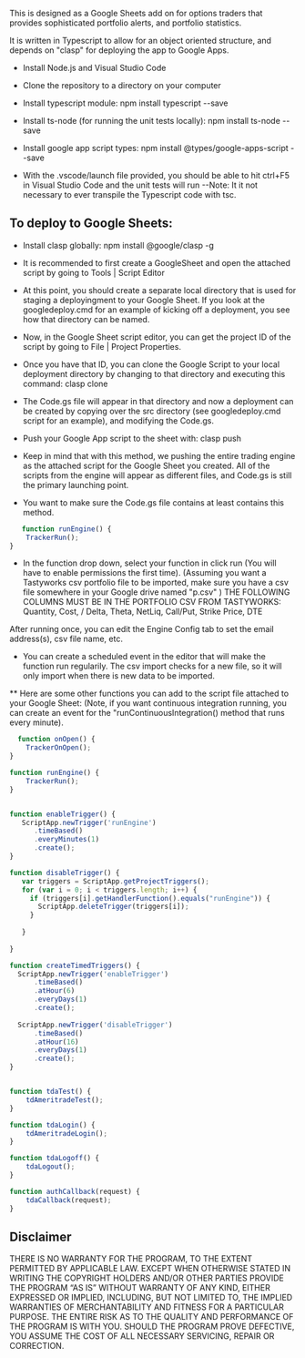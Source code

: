 This is designed as a Google Sheets add on for options traders that provides sophisticated portfolio alerts, and portfolio statistics.

It is written in Typescript to allow for an object oriented structure, and depends on "clasp" for deploying the app to Google Apps.



- Install Node.js and Visual Studio Code
- Clone the repository to a directory on your computer 
- Install typescript module: npm install typescript --save
- Install ts-node (for running the unit tests locally): npm install ts-node --save
- Install google app script types: npm install @types/google-apps-script --save

- With the .vscode/launch file provided, you should be able to hit ctrl+F5 in Visual Studio Code and the unit tests will run
        --Note: It it not necessary to ever transpile the Typescript code with tsc.

## To deploy to Google Sheets:

- Install clasp globally: npm install @google/clasp -g
- It is recommended to first create a GoogleSheet and open the attached script by going to Tools | Script Editor
- At this point, you should create a separate local directory that is used for staging a deployingment to your Google Sheet. If you look at the googledeploy.cmd for an example of kicking off a deployment, you see how that directory can be named.
- Now, in the Google Sheet script editor, you can get the project ID of the script by going to File | Project Properties.
- Once you have that ID, you can clone the Google Script to your local deployment directory by changing to that directory and executing this command: clasp clone <Project ID>
- The Code.gs file will appear in that directory and now a deployment can be created by copying over the src directory (see googledeploy.cmd script for an example), and modifying the Code.gs.
- Push your Google App script to the sheet with: clasp push
- Keep in mind that with this method, we pushing the entire trading engine as the attached script for the Google Sheet you created. All of the scripts from the engine will appear as different files, and Code.gs is still the primary launching point.


- You want to make sure the Code.gs file contains at least contains this method.

    
```javascript
   function runEngine() {
    TrackerRun();
}
```


- In the function drop down, select your function in click run (You will have to enable permissions the first time).
    (Assuming you want a Tastyworks csv portfolio file to be imported, make sure you have a csv file somewhere in your
    Google drive named "p.csv" )
    THE FOLLOWING COLUMNS MUST BE IN THE PORTFOLIO CSV FROM TASTYWORKS: Quantity, Cost, / Delta, Theta, NetLiq, Call/Put, Strike Price, DTE
    
After running once, you can edit the Engine Config tab to set the email address(s), csv file name, etc.

- You can create a scheduled event in the editor that will make the function run regularily. The csv import checks for a new file,
so it will only import when there is new data to be imported.



** Here are some other functions you can add to the script file attached to your Google Sheet:
(Note, if you want continuous integration running, you can create an event for the "runContinuousIntegration() method that runs every minute).

```javascript
  function onOpen() {
    TrackerOnOpen();  
}

function runEngine() {
    TrackerRun();
}


function enableTrigger() {
   ScriptApp.newTrigger('runEngine')
      .timeBased()
      .everyMinutes(1)
      .create();
}

function disableTrigger() {
   var triggers = ScriptApp.getProjectTriggers();
   for (var i = 0; i < triggers.length; i++) {
     if (triggers[i].getHandlerFunction().equals("runEngine")) {
       ScriptApp.deleteTrigger(triggers[i]);
     }    
    
   }
  
}

function createTimedTriggers() {
  ScriptApp.newTrigger('enableTrigger')
      .timeBased()
      .atHour(6)
      .everyDays(1)
      .create();
  
  ScriptApp.newTrigger('disableTrigger')
      .timeBased()
      .atHour(16)
      .everyDays(1)
      .create();
}


function tdaTest() {
    tdAmeritradeTest();
}

function tdaLogin() {
    tdAmeritradeLogin();
}

function tdaLogoff() {
    tdaLogout();
}

function authCallback(request) {
    tdaCallback(request);
}

```

## Disclaimer

THERE IS NO WARRANTY FOR THE PROGRAM, TO THE EXTENT PERMITTED BY APPLICABLE LAW. EXCEPT WHEN OTHERWISE STATED IN WRITING THE COPYRIGHT HOLDERS AND/OR OTHER PARTIES PROVIDE THE PROGRAM “AS IS” WITHOUT WARRANTY OF ANY KIND, EITHER EXPRESSED OR IMPLIED, INCLUDING, BUT NOT LIMITED TO, THE IMPLIED WARRANTIES OF MERCHANTABILITY AND FITNESS FOR A PARTICULAR PURPOSE. THE ENTIRE RISK AS TO THE QUALITY AND PERFORMANCE OF THE PROGRAM IS WITH YOU. SHOULD THE PROGRAM PROVE DEFECTIVE, YOU ASSUME THE COST OF ALL NECESSARY SERVICING, REPAIR OR CORRECTION.






